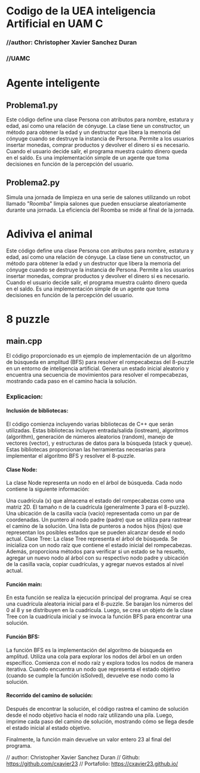 # Codigo de la UEA inteligencia Artificial en UAM C
### //author: Christopher Xavier Sanchez Duran
### //UAMC

# Agente inteligente
## Problema1.py
Este código define una clase Persona con atributos para nombre, estatura y edad, así como una relación de cónyuge.
La clase tiene un constructor, un método para obtener la edad y un destructor que libera la memoria del cónyuge 
cuando se destruye la instancia de Persona.
Permite a los usuarios insertar monedas, comprar productos y devolver el dinero si es necesario. Cuando el usuario decide salir, el programa muestra cuánto dinero queda en el saldo. Es una implementación simple de un agente que toma decisiones en función de la percepción del usuario.

## Problema2.py
Simula una jornada de limpieza en una serie de salones utilizando un robot llamado "Roomba" limpia salones que pueden ensuciarse aleatoriamente durante una jornada. La eficiencia del Roomba se mide al final de la jornada.

# Adiviva el animal
Este código define una clase Persona con atributos para nombre, estatura y edad, así como una relación de cónyuge.
La clase tiene un constructor, un método para obtener la edad y un destructor que libera la memoria del cónyuge 
cuando se destruye la instancia de Persona.
Permite a los usuarios insertar monedas, comprar productos y devolver el dinero si es necesario. Cuando el usuario decide salir, el programa muestra cuánto dinero queda en el saldo. Es una implementación simple de un agente que toma decisiones en función de la percepción del usuario.

# 8 puzzle 
## main.cpp

El código proporcionado es un ejemplo de implementación de un algoritmo de búsqueda en amplitud (BFS) para resolver el rompecabezas del 8-puzzle en un entorno de inteligencia artificial.
Genera un estado inicial aleatorio y encuentra una secuencia de movimientos para resolver el rompecabezas, mostrando cada paso en el camino hacia la solución. 

### Explicacion:
#### Inclusión de bibliotecas: 
El código comienza incluyendo varias bibliotecas de C++ que serán utilizadas. Estas bibliotecas incluyen entrada/salida (iostream), algoritmos (algorithm), generación de números aleatorios (random), manejo de vectores (vector), y estructuras de datos para la búsqueda (stack y queue). Estas bibliotecas proporcionan las herramientas necesarias para implementar el algoritmo BFS y resolver el 8-puzzle.

#### Clase Node: 
La clase Node representa un nodo en el árbol de búsqueda. Cada nodo contiene la siguiente información:

Una cuadrícula (x) que almacena el estado del rompecabezas como una matriz 2D.
El tamaño n de la cuadrícula (generalmente 3 para el 8-puzzle).
Una ubicación de la casilla vacía (vacio) representada como un par de coordenadas.
Un puntero al nodo padre (padre) que se utiliza para rastrear el camino de la solución.
Una lista de punteros a nodos hijos (hijos) que representan los posibles estados que se pueden alcanzar desde el nodo actual.
Clase Tree: La clase Tree representa el árbol de búsqueda. Se inicializa con un nodo raíz que contiene el estado inicial del rompecabezas. Además, proporciona métodos para verificar si un estado se ha resuelto, agregar un nuevo nodo al árbol con su respectivo nodo padre y ubicación de la casilla vacía, copiar cuadrículas, y agregar nuevos estados al nivel actual.


#### Función main: 
En esta función se realiza la ejecución principal del programa. Aquí se crea una cuadrícula aleatoria inicial para el 8-puzzle. Se barajan los números del 0 al 8 y se distribuyen en la cuadrícula. Luego, se crea un objeto de la clase Tree con la cuadrícula inicial y se invoca la función BFS para encontrar una solución.

#### Función BFS: 
La función BFS es la implementación del algoritmo de búsqueda en amplitud. Utiliza una cola para explorar los nodos del árbol en un orden específico. Comienza con el nodo raíz y explora todos los nodos de manera iterativa. Cuando encuentra un nodo que representa el estado objetivo (cuando se cumple la función isSolved), devuelve ese nodo como la solución.

#### Recorrido del camino de solución: 
Después de encontrar la solución, el código rastrea el camino de solución desde el nodo objetivo hacia el nodo raíz utilizando una pila. Luego, imprime cada paso del camino de solución, mostrando cómo se llega desde el estado inicial al estado objetivo.

Finalmente, la función main devuelve un valor entero 23 al final del programa.

// author: Christopher Xavier Sanchez Duran
// Github: https://github.com/cxavier23
// Portafolio: https://cxavier23.github.io/

